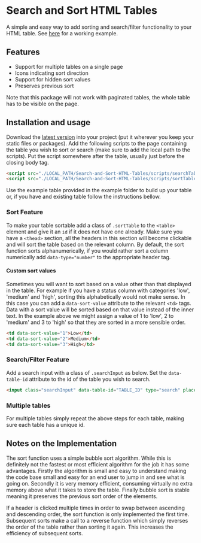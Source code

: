 # Search and Sort HTML Tables

A simple and easy way to add sorting and search/filter functionality to your
HTML table. See [here](INSERT_LINK) for a working example.

## Features

* Support for multiple tables on a single page
* Icons indicating sort direction
* Support for hidden sort values
* Preserves previous sort

Note that this package will not work with paginated tables, the whole table has
to be visible on the page.

## Installation and usage

Download the [latest version](https://github.com/Rory-Sullivan/Search-and-Sort-HTML-Tables/releases)
into your project (put it wherever you keep your static files or packages). Add
the following scripts to the page containing the table you wish to sort or
search (make sure to add the local path to the scripts). Put the script
somewhere after the table, usually just before the closing body tag.

```html
<script src="./LOCAL_PATH/Search-and-Sort-HTML-Tables/scripts/searchTable.js"></script>
<script src="./LOCAL_PATH/Search-and-Sort-HTML-Tables/scripts/sortTable.js"></script>
```

Use the example table provided in the example folder to build up your table or,
if you have and existing table follow the instructions bellow.

### Sort Feature

To make your table sortable add a class of `.sortTable` to the `<table>` element
and give it an `id` if it does not have one already. Make sure you have a
`<thead>` section, all the headers in this section will become clickable and
will sort the table based on the relevant column. By default, the sort function
sorts alphanumerically, if you would rather sort a column numerically add
`data-type="number"` to the appropriate header tag.

#### Custom sort values

Sometimes you will want to sort based on a value other than that displayed in
the table. For example if you have a status column with categories 'low',
'medium' and 'high', sorting this alphabetically would not make sense. In
this case you can add a `data-sort-value` attribute to the relevant `<td>`
tags. Data with a sort value will be sorted based on that value instead of
the inner text. In the example above we might assign a value of 1 to 'low', 2 to
'medium' and 3 to 'high' so that they are sorted in a more sensible order.

```html
<td data-sort-value="1">Low</td>
<td data-sort-value="2">Medium</td>
<td data-sort-value="3">High</td>
```

### Search/Filter Feature

Add a search input with a class of `.searchInput` as below. Set the
`data-table-id` attribute to the id of the table you wish to search.

```html
<input class="searchInput" data-table-id="TABLE_ID" type="search" placeholder="Search" aria-label="Search" aria-target="TABLE_ID">
```

### Multiple tables

For multiple tables simply repeat the above steps for each table, making sure
each table has a unique id.

## Notes on the Implementation

The sort function uses a simple bubble sort algorithm. While this is definitely
not the fastest or most efficient algorithm for the job it has some advantages.
Firstly the algorithm is small and easy to understand making the code base small
and easy for an end user to jump in and see what is going on. Secondly it is
very memory efficient, consuming virtually no extra memory above what it takes
to store the table. Finally bubble sort is stable meaning it preserves the
previous sort order of the elements.

If a header is clicked multiple times in order to swap between ascending and
descending order, the sort function is only implemented the first time.
Subsequent sorts make a call to a reverse function which simply reverses the
order of the table rather than sorting it again. This increases the efficiency
of subsequent sorts.
